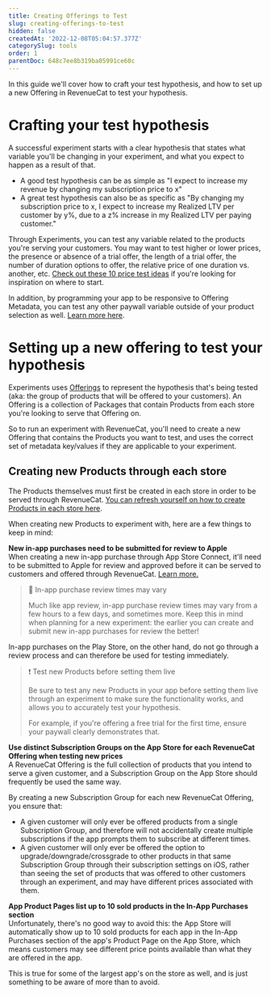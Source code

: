 ```yaml
---
title: Creating Offerings to Test
slug: creating-offerings-to-test
hidden: false
createdAt: '2022-12-08T05:04:57.377Z'
categorySlug: tools
order: 1
parentDoc: 648c7ee8b319ba05991ce60c
---
```

In this guide we'll cover how to craft your test hypothesis, and how to set up a new Offering in RevenueCat to test your hypothesis.

# Crafting your test hypothesis

A successful experiment starts with a clear hypothesis that states what variable you'll be changing in your experiment, and what you expect to happen as a result of that.

- A good test hypothesis can be as simple as "I expect to increase my revenue by changing my subscription price to x"
- A great test hypothesis can also be as specific as "By changing my subscription price to x, I expect to increase my Realized LTV per customer by y%, due to a z% increase in my Realized LTV per paying customer."

Through Experiments, you can test any variable related to the products you're serving your customers. You may want to test higher or lower prices, the presence or absence of a trial offer, the length of a trial offer, the number of duration options to offer, the relative price of one duration vs. another, etc. [Check out these 10 price test ideas](https://www.revenuecat.com/blog/growth/10-price-test-ideas-for-your-mobile-app/) if you're looking for inspiration on where to start.

In addition, by programming your app to be responsive to Offering Metadata, you can test any other paywall variable outside of your product selection as well. [Learn more here](https://www.revenuecat.com/docs/offering-metadata).

# Setting up a new offering to test your hypothesis

Experiments uses [Offerings](https://www.revenuecat.com/docs/entitlements#offerings) to represent the hypothesis that's being tested (aka: the group of products that will be offered to your customers). An Offering is a collection of Packages that contain Products from each store you're looking to serve that Offering on.

So to run an experiment with RevenueCat, you'll need to create a new Offering that contains the Products you want to test, and uses the correct set of metadata key/values if they are applicable to your experiment.

## Creating new Products through each store

The Products themselves must first be created in each store in order to be served through RevenueCat. [You can refresh yourself on how to create Products in each store here](https://www.revenuecat.com/docs/entitlements#store-configuration).

When creating new Products to experiment with, here are a few things to keep in mind:

**New in-app purchases need to be submitted for review to Apple**  
When creating a new in-app purchase through App Store Connect, it'll need to be submitted to Apple for review and approved before it can be served to customers and offered through RevenueCat. [Learn more.](https://help.apple.com/app-store-connect/#/dev1986a0e5c)

> 📘 In-app purchase review times may vary
> 
> Much like app review, in-app purchase review times may vary from a few hours to a few days, and sometimes more. Keep this in mind when planning for a new experiment: the earlier you can create and submit new in-app purchases for review the better!

In-app purchases on the Play Store, on the other hand, do not go through a review process and can therefore be used for testing immediately.

> ❗️ Test new Products before setting them live
> 
> Be sure to test any new Products in your app before setting them live through an experiment to make sure the functionality works, and allows you to accurately test your hypothesis.
> 
> For example, if you're offering a free trial for the first time, ensure your paywall clearly demonstrates that.

**Use distinct Subscription Groups on the App Store for each RevenueCat Offering when testing new prices**  
A RevenueCat Offering is the full collection of products that you intend to serve a given customer, and a Subscription Group on the App Store should frequently be used the same way. 

By creating a new Subscription Group for each new RevenueCat Offering, you ensure that:

- A given customer will only ever be offered products from a single Subscription Group, and therefore will not accidentally create multiple subscriptions if the app prompts them to subscribe at different times.
- A given customer will only ever be offered the option to upgrade/downgrade/crossgrade to other products in that same Subscription Group through their subscription settings on iOS, rather than seeing the set of products that was offered to other customers through an experiment, and may have different prices associated with them. 

**App Product Pages list up to 10 sold products in the In-App Purchases section**  
Unfortunately, there's no good way to avoid this: the App Store will automatically show up to 10 sold products for each app in the In-App Purchases section of the app's Product Page on the App Store, which means customers may see different price points available than what they are offered in the app.

This is true for some of the largest app's on the store as well, and is just something to be aware of more than to avoid.